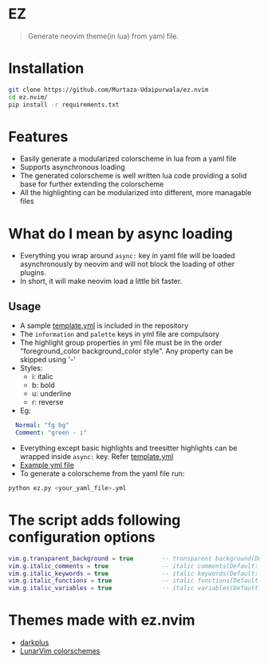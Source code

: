 # EZ
> Generate neovim theme(in lua) from yaml file.


# Installation
```bash
git clone https://github.com/Murtaza-Udaipurwala/ez.nvim
cd ez.nvim/
pip install -r requirements.txt
```


# Features
- Easily generate a modularized colorscheme in lua from a yaml file
- Supports asynchronous loading
- The generated colorscheme is well written lua code providing a solid base for further extending the colorscheme
- All the highlighting can be modularized into different, more managable files


# What do I mean by async loading
- Everything you wrap around `async:` key in yaml file will be loaded asynchronously by neovim and will not block the loading of other plugins.
- In short, it will make neovim load a little bit faster.


## Usage
- A sample [template.yml](https://github.com/Murtaza-Udaipurwala/ez.nvim/blob/master/template.yml) is included in the repository
- The `information` and `palette` keys in yml file are compulsory
- The highlight group properties in yml file must be in the order "foreground_color background_color style". Any property can be skipped using '-'
- Styles:
    * i: italic
    * b: bold
    * u: underline
    * r: reverse
- Eg:
```yml
  Normal: "fg bg"
  Comment: "green - i"
```
- Everything except basic highlights and treesitter highlights can be wrapped inside `async:` key. Refer [template.yml](https://github.com/Murtaza-Udaipurwala/ez.nvim/blob/master/template.yml)
- [Example yml file](https://raw.githubusercontent.com/ChristianChiarulli/nvcode-color-schemes.vim/master/onedark.yml)
- To generate a colorscheme from the yaml file run:
```bash
python ez.py <your_yaml_file>.yml
```


# The script adds following configuration options
```lua
vim.g.transparent_background = true        -- transparent background(Default: false)
vim.g.italic_comments = true               -- italic comments(Default: true)
vim.g.italic_keywords = true               -- italic keywords(Default: true)
vim.g.italic_functions = true              -- italic functions(Default: false)
vim.g.italic_variables = true              -- italic variables(Default: false)
```


# Themes made with ez.nvim
* [darkplus](https://github.com/Murtaza-Udaipurwala/darkplus.nvim)
* [LunarVim colorschemes](https://github.com/LunarVim/Colorschemes)
